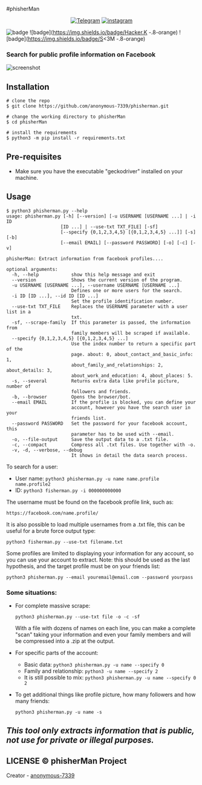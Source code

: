 #phisherMan
<p align="center">
<a href="https://t.me/kri shna"><img title="Telegram" src="https://img.shields.io/badge/Telegram-black?style=for-the-badge&logo=Telegram"></a>
<a href="https://instagram.com/krishna_7339_"><img title="instagram" src="https://img.shields.io/badge/instagram-black?style=for-the-badge&logo=instagram"></a>

![badge](https://img.shields.io/badge/python-%3E%3D3.8-orange)
![badge](https://img.shields.io/badge/Hacker.K -.8-orange)
![badge](https://img.shields.io/badge/S<3M  -.8-orange)



### Search for public profile information on Facebook

![screenshot](template.png)

## Installation

```
# clone the repo
$ git clone https://github.com/anonymous-7339/phisherman.git

# change the working directory to phisherMan
$ cd phisherMan

# install the requirements
$ python3 -m pip install -r requirements.txt
```

## Pre-requisites

* Make sure you have the executable "geckodriver" installed on your machine.

## Usage

```
$ python3 phisherman.py --help
usage: phisherman.py [-h] [--version] [-u USERNAME [USERNAME ...] | -i ID
                    [ID ...] | --use-txt TXT_FILE] [-sf]
                    [--specify {0,1,2,3,4,5} [{0,1,2,3,4,5} ...]] [-s] [-b]
                    [--email EMAIL] [--password PASSWORD] [-o] [-c] [-v]

phisherMan: Extract information from facebook profiles....

optional arguments:
  -h, --help            show this help message and exit
  --version             Shows the current version of the program.
  -u USERNAME [USERNAME ...], --username USERNAME [USERNAME ...]
                        Defines one or more users for the search.
  -i ID [ID ...], --id ID [ID ...]
                        Set the profile identification number.
  --use-txt TXT_FILE    Replaces the USERNAME parameter with a user list in a
                        txt.
  -sf, --scrape-family  If this parameter is passed, the information from
                        family members will be scraped if available.
  --specify {0,1,2,3,4,5} [{0,1,2,3,4,5} ...]
                        Use the index number to return a specific part of the
                        page. about: 0, about_contact_and_basic_info: 1,
                        about_family_and_relationships: 2, about_details: 3,
                        about_work_and_education: 4, about_places: 5.
  -s, --several         Returns extra data like profile picture, number of
                        followers and friends.
  -b, --browser         Opens the browser/bot.
  --email EMAIL         If the profile is blocked, you can define your
                        account, however you have the search user in your
                        friends list.
  --password PASSWORD   Set the password for your facebook account, this
                        parameter has to be used with --email.
  -o, --file-output     Save the output data to a .txt file.
  -c, --compact         Compress all .txt files. Use together with -o.
  -v, -d, --verbose, --debug
                        It shows in detail the data search process.
```

To search for a user:

* User name: `python3 phisherman.py -u name name.profile name.profile2`
* ID: `python3 fisherman.py -i 000000000000`

The username must be found on the facebook profile link, such as:

```
https://facebook.com/name.profile/
```

It is also possible to load multiple usernames from a .txt file, this can be useful for a brute force output type:

```
python3 fisherman.py --use-txt filename.txt
```

Some profiles are limited to displaying your information for any account, so you can use your account to extract. Note:
this should be used as the last hypothesis, and the target profile must be on your friends list:

```
python3 phisherman.py --email youremail@email.com --password yourpass
```

### Some situations:

* For complete massive scrape:
  ```
  python3 phisherman.py --use-txt file -o -c -sf
  ```
  With a file with dozens of names on each line, you can make a complete "scan" taking your information and even your
  family members and will be compressed into a .zip at the output.


* For specific parts of the account:
    * Basic data: `python3 phisherman.py -u name --specify 0`
    * Family and relationship: `python3 -u name --specify 2`
    * It is still possible to mix: `python3 phisherman.py -u name --specify 0 2`


* To get additional things like profile picture, how many followers and how many friends:
  ```
  python3 phisherman.py -u name -s
  ```

## *This tool only extracts information that is public, not use for private or illegal purposes.*

## LICENSE © phisherMan Project
Creator - [anonymous-7339](https://github.com/anonymous-7339)

